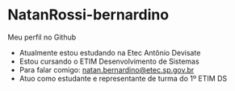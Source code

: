 # NatanRossi-bernardino
Meu perfil no Github

- Atualmente estou estudando na Etec Antônio Devisate
- Estou cursando o ETIM Desenvolvimento de Sistemas
- Para falar comigo: natan.bernardino@etec.sp.gov.br
- Atuo como estudante e representante de turma do 1º ETIM DS
